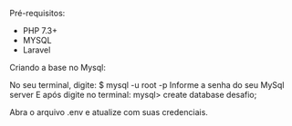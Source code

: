 Pré-requisitos:
- PHP 7.3+
- MYSQL
- Laravel

Criando a base no Mysql:

No seu terminal, digite:
$ mysql -u root -p
Informe a senha do seu MySql server
E após digite no terminal:
mysql> create database desafio;

Abra o arquivo .env e atualize com suas credenciais.

